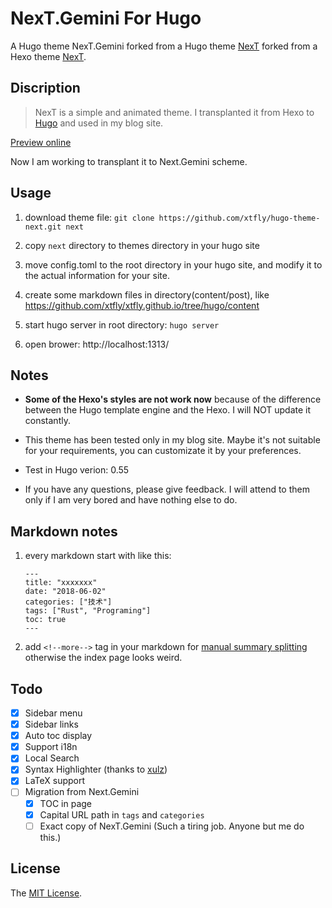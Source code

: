 # NexT.Gemini For Hugo

A Hugo theme NexT.Gemini forked from a Hugo theme [NexT](https://github.com/xtfly/hugo-theme-next) forked from a Hexo theme [NexT](https://github.com/iissnan/hexo-theme-next).

## Discription

> NexT is a simple and animated theme. I transplanted it from Hexo to [Hugo](https://gohugo.io/) and used in my blog site.

[Preview online](https://github-young.github.io/hugo-theme-next/)

Now I am working to transplant it to Next.Gemini scheme.

## Usage

1. download theme file: `git clone https://github.com/xtfly/hugo-theme-next.git next`

2. copy `next` directory to themes directory in your hugo site

3. move config.toml to the root directory in your hugo site, and modify it to the actual information for your site.

4. create some markdown files in directory(content/post), like https://github.com/xtfly/xtfly.github.io/tree/hugo/content

5. start hugo server in root directory: `hugo server`

6. open brower: http://localhost:1313/

## Notes

- **Some of the Hexo's styles are not work now** because of the difference between the Hugo template engine and the Hexo. I will NOT update it constantly.

- This theme has been tested only in my blog site. Maybe it's not suitable for your requirements, you can customizate it by your preferences.

- Test in Hugo verion: 0.55

- If you have any questions, please give feedback. I will attend to them only if I am very bored and have nothing else to do.

## Markdown notes

1. every markdown start with like this:

    ```
    ---
    title: "xxxxxxx"
    date: "2018-06-02"
    categories: ["技术"]
    tags: ["Rust", "Programing"]
    toc: true
    ---
    ```

1. add `<!--more-->` tag in your markdown for [manual summary splitting](https://gohugo.io/content-management/summaries/#user-defined-manual-summary-splitting) otherwise the index page looks weird.


## Todo

- [x] Sidebar menu
- [x] Sidebar links
- [x] Auto toc display
- [x] Support i18n
- [x] Local Search
- [x] Syntax Highlighter (thanks to [xulz](https://github.com/xtfly/hugo-theme-next/pull/6))
- [x] LaTeX support
- [ ] Migration from Next.Gemini
   - [x] TOC in page
   - [x] Capital URL path in `` tags `` and `` categories ``
   - [ ] Exact copy of NexT.Gemini (Such a tiring job. Anyone but me do this.)

## License
The [MIT License](LICENSE).
